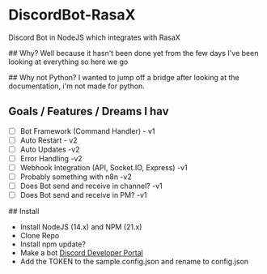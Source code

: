 # DiscordBot-RasaX
Discord Bot in NodeJS which integrates with RasaX

## Why?
Well because it hasn't been done yet from the few days I've been looking at everything so here we go

## Why not Python?
I wanted to jump off a bridge after looking at the documentation, i'm not made for python.

## Goals / Features / Dreams I hav
- [ ] Bot Framework (Command Handler) - v1
- [ ] Auto Restart - v2
- [ ] Auto Updates -v2
- [ ] Error Handling -v2
- [ ] Webhook Integration (API, Socket.IO, Express) -v1
- [ ] Probably something with n8n -v2
- [ ] Does Bot send and receive in channel? -v1
- [ ] Does Bot send and receive in PM? -v1
  
## Install
- Install NodeJS (14.x) and NPM (21.x)
- Clone Repo
- Install npm update?
- Make a bot [Discord Developer Portal](https://discord.com/developers/applications) 
- Add the TOKEN to the sample.config.json and rename to config.json
